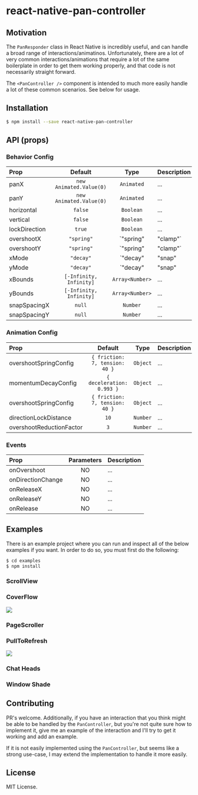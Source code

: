 # react-native-pan-controller

## Motivation

The `PanResponder` class in React Native is incredibly useful, and can handle a
broad range of interactions/animatinos. Unfortunately, there are a lot of very
common interactions/animations that require a lot of the same boilerplate
in order to get them working properly, and that code is not necessarily straight
forward.

The `<PanController />` component is intended to much more easily handle a lot of
these common scenarios.  See below for usage.


## Installation

```bash
$ npm install --save react-native-pan-controller
```




## API (props)

### Behavior Config

| Prop | Default | Type | Description |
| :------------ |:---------------:| :---------------:| :-----|
| panX | `new Animated.Value(0)` | `Animated` | ... |
| panY | `new Animated.Value(0)` | `Animated` | ... |
| horizontal | `false` | `Boolean` | ... |
| vertical | `false` | `Boolean` | ... |
| lockDirection | `true` | `Boolean` | ... |
| overshootX | `"spring"` | `"spring"|"clamp"` | ... |
| overshootY | `"spring"` | `"spring"|"clamp"` | ... |
| xMode | `"decay"` | `"decay"|"snap"|"spring-origin"` | ... |
| yMode | `"decay"` | `"decay"|"snap"|"spring-origin"` | ... |
| xBounds | `[-Infinity, Infinity]` | `Array<Number>` | ... |
| yBounds | `[-Infinity, Infinity]` | `Array<Number>` | ... |
| snapSpacingX | `null` | `Number` | ... |
| snapSpacingY | `null` | `Number` | ... |

### Animation Config

| Prop | Default | Type | Description |
| :------------ |:---------------:| :---------------:| :-----|
| overshootSpringConfig | `{ friction: 7, tension: 40 }` | `Object` | ... |
| momentumDecayConfig | `{ deceleration: 0.993 }` | `Object` | ... |
| overshootSpringConfig | `{ friction: 7, tension: 40 }` | `Object` | ... |
| directionLockDistance | `10` | `Number` | ... |
| overshootReductionFactor | `3` | `Number` | ... |

### Events

| Prop | Parameters | Description |
| :------------ | :---------------:| :-----|
| onOvershoot | NO | ... |
| onDirectionChange | NO | ... |
| onReleaseX | NO | ... |
| onReleaseY | NO | ... |
| onRelease | NO | ... |





## Examples

There is an example project where you can run and inspect all of the below
examples if you want.  In order to do so, you must first do the following:

```bash
$ cd examples
$ npm install
```

### ScrollView

### CoverFlow

![](http://i.giphy.com/xTiTnh9zUTwf3oiHRK.gif)

### PageScroller

### PullToRefresh

![](http://i.giphy.com/xTiTnduykRpC513w4M.gif)

### Chat Heads

### Window Shade




## Contributing

PR's welcome.  Additionally, if you have an interaction that you think might be
able to be handled by the `PanController`, but you're not quite sure how to
implement it, give me an example of the interaction and I'll try to get it working
and add an example.

If it is not easily implemented using the `PanController`, but seems like a
strong use-case, I may extend the implementation to handle it more easily.





## License

MIT License.
